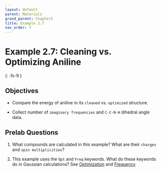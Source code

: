```yaml
---
layout: default
parent: Materials
grand_parent: Chapter2
title: Example 2.7
nav_order: 7
---
```


# Example 2.7: Cleaning vs. Optimizing Aniline
{: .fs-9 }

## Objectives
- Compare the energy of aniline in its `cleaned` vs. `optimized` structure.

- Collect number of `imaginary frequencies` and `C-C-N-H` dihedral angle data.

## Prelab Questions

1. What compounds are calculated in this example? What are their `charges` and `spin multiplicities`?

2. This example uses the `Opt` and `Freq` keywords. What do these keywords do in Gaussian calculations? See [Optimization](https://gaussian.com/opt/) and [Frequency](https://gaussian.com/freq/)

